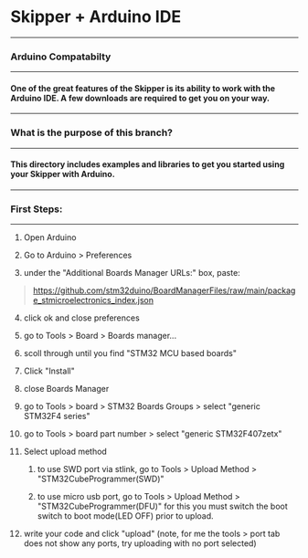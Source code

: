 # Skipper + Arduino IDE

---

### Arduino Compatabilty

---

#### One of the great features of the Skipper is its ability to work with the Arduino IDE. A few downloads are required to get you on your way.

---

### What is the purpose of this branch?

---

#### This directory includes examples and libraries to get you started using your Skipper with Arduino.

---

### First Steps:

---

1. Open Arduino

2. Go to Arduino > Preferences

3. under the "Additional Boards Manager URLs:" box, paste:

> https://github.com/stm32duino/BoardManagerFiles/raw/main/package_stmicroelectronics_index.json

4. click ok and close preferences

5. go to Tools > Board > Boards manager...

6. scoll through until you find "STM32 MCU based boards"

7. Click "Install"

8. close Boards Manager

9. go to Tools > board > STM32 Boards Groups > select "generic STM32F4 series"

10. go to Tools > board part number > select "generic STM32F407zetx" 

11. Select upload method

    1. to use SWD port via stlink, go to Tools > Upload Method > "STM32CubeProgrammer(SWD)"

    2. to use micro usb port, go to Tools > Upload Method > "STM32CubeProgrammer(DFU)" for this you must switch the boot switch to boot mode(LED OFF) prior to upload.

12. write your code and click "upload"
    (note, for me the tools > port tab does not show any ports, try uploading with no port selected)